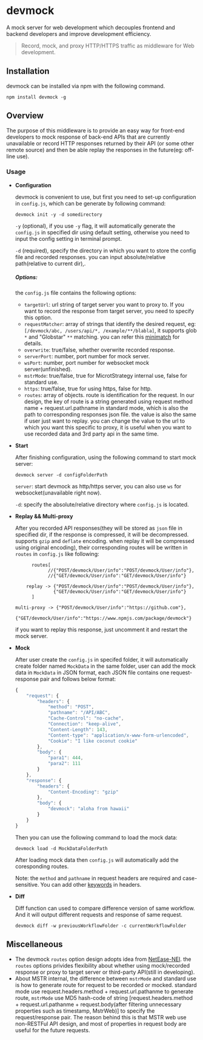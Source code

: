 # devmock
A mock server for web development which decouples frontend and backend developers and improve development efficiency.

> Record, mock, and proxy HTTP/HTTPS traffic as middleware for Web development.

## Installation

devmock can be installed via npm with the following command.

```shell
npm install devmock -g
```

## Overview

The purpose of this middleware is to provide an easy way for front-end developers to mock response of back-end APIs that are currently unavailable or record HTTP responses returned by their API (or some other remote source) and then be able replay the responses in the future(eg: off-line use).

### Usage

* **Configuration**

    devmock is convenient to use, but first you need to set-up configuration in `config.js`, which can be generate by following command:
    
	```shell
	devmock init -y -d somedirectory
	```

    `-y` (optional), if you use  `-y` flag, it will automatically generate the `config.js` in specified dir using default setting, otherwise you need to input the config setting in terminal prompt.
    
    `-d` (required), specify the directory in which you want to store the config file and recorded responses. you can input absolute/relative path(relative to current dir),.
    ##### Options:
    the `config.js` file contains the following options:
    *  `targetUrl`: url string of target server you want to proxy to. If you want to record the response from target server, you need to specify this option.
    *  `requestMatcher`: array of strings that identify the desired request, eg: `[/devmock/abc, /users/api/*, /example/**/blabla]`, it supports glob `*` and "Globstar" `**` matching. you can refer this [minimatch](https://github.com/isaacs/minimatch) for details.
    *  `overwrite`: true/false, whether overwrite recorded response.
    *  `serverPort`: number, port number for mock server.
    *  `wsPort`: number, port number for websocket mock server(unfinished).
    *  `mstrMode`: true/false, true for MicrotStrategy internal use, false for standard use.
    *  `https`: true/false, true for using https, false for http.
    *  `routes`: array of objects. route is identification for the request. In our design, the key of route is a string generated using request method name + request.url.pathname in standard mode, which is also the path to corresponding responses json file. the value is also the same if user just want to replay. you can change the value to the url to which you want this specific to proxy, it is useful when you want to use recorded data and 3rd party api in the same time.
    
*  **Start**

    After finishing configuration, using the following command to start mock server:
    
    ```
    devmock server -d configFolderPath
    ```
 
    `server`: start devmock as http/https server, you can also use `ws` for websocket(unavailable right now).
    
    `-d`: specify the absolute/relative directory where `config.js` is located.
    
*  **Replay && Multi-proxy**
  
    After you recorded API responses(they will be stored as `json` file in specified dir, if the response is compressed, it will be decompressed. supports `gzip` and `deflate` encoding. when replay it will be compressed using original encoding), their corresponding routes will be written in `routes` in `config.js` like following:
    
    ```
          routes[
                //{"POST/devmock/User/info":"POST/devmock/User/info"},
                //{"GET/devmock/User/info":"GET/devmock/User/info"}

        replay -> {"POST/devmock/User/info":"POST/devmock/User/info"},
                  {"GET/devmock/User/info":"GET/devmock/User/info"}
          ]
        
   multi-proxy -> {"POST/devmock/User/info":"https://github.com"},
                   {"GET/devmock/User/info":"https://www.npmjs.com/package/devmock"}
    ```
    if you want to replay this response, just uncomment it and restart the mock server.
* **Mock**

	After user create the `config.js` in specifed folder, it will automatically create folder named `MockData` in the same folder, user can add the mock data in `MockData` in JSON format, each JSON file contains one request-response pair and follows below format:
	
	```javascript
	{
		"request": {
			"headers": {
				"method": "POST",
				"pathname": "/API/ABC",
				"Cache-Control": "no-cache",
				"Connection": "keep-alive",
				"Content-Length": 143,
				"Content-type": "application/x-www-form-urlencoded",
				"Cookie": "I like coconut cookie"
			},
			"body": {
				"para1": 444,
				"para2": 111
			}
		},
		"response": {
			"headers": {
				"Content-Encoding": "gzip"
			},
			"body": {
				"devmock": "aloha from hawaii"
			}
		}
	}
	
	``` 

	Then you can use the following command to load the mock data:
	
	```shell
	devmock load -d MockDataFolderPath
	```
	
	After loading mock data then `config.js` will automatically add the coresponding routes.
	
	Note: the `method` and `pathname` in request headers are required and case-sensitive. You can add other [keywords](https://developer.mozilla.org/en-US/docs/Web/HTTP/Headers) in headers. 
    
* **Diff**

	Diff function can used to compare difference version of same workflow. And it will output different requests and response of same request. 
    
	```shell
	devmock diff -w previousWorkflowFolder -c currentWorkflowFolder
	```


## Miscellaneous

* The devmock `routes` option design adopts idea from [NetEase-NEI](https://github.com/NEYouFan/nei-toolkit). the `routes` options privides flexibility about whether using mock/recorded response or proxy to target server or third-party API(still in developing).
* About MSTR internal, the difference between `mstrMode` and standard use is how to generate route for request to be recorded or mocked. standard mode use request.headers.method + request.url.pathanme to generate route, `mstrMode` use MD5 hash-code of string [request.headers.method + request.url.pathanme + request.body(after filtering unnecessary properties such as timestamp, MstrWeb)] to specify the request/response pair. The reason behind this is that MSTR web use non-RESTFul API design, and most of properties in request body are useful for the future requests.
